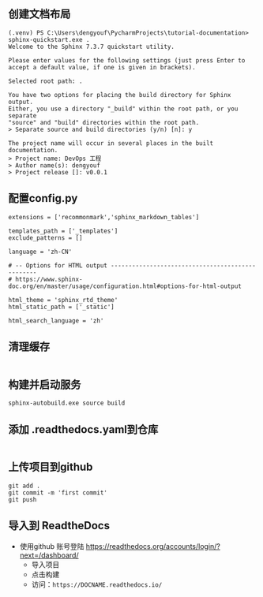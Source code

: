 
## 创建文档布局

``` 
(.venv) PS C:\Users\dengyouf\PycharmProjects\tutorial-documentation> sphinx-quickstart.exe .
Welcome to the Sphinx 7.3.7 quickstart utility.

Please enter values for the following settings (just press Enter to
accept a default value, if one is given in brackets).

Selected root path: .

You have two options for placing the build directory for Sphinx output.
Either, you use a directory "_build" within the root path, or you separate
"source" and "build" directories within the root path.
> Separate source and build directories (y/n) [n]: y 

The project name will occur in several places in the built documentation.
> Project name: DevOps 工程
> Author name(s): dengyouf
> Project release []: v0.0.1 
```

## 配置config.py

```commandline
extensions = ['recommonmark','sphinx_markdown_tables']

templates_path = ['_templates']
exclude_patterns = []

language = 'zh-CN'

# -- Options for HTML output -------------------------------------------------
# https://www.sphinx-doc.org/en/master/usage/configuration.html#options-for-html-output

html_theme = 'sphinx_rtd_theme'
html_static_path = ['_static']

html_search_language = 'zh'
```

## 清理缓存

```commandline

```

## 构建并启动服务

```commandline
sphinx-autobuild.exe source build
```

## 添加 .readthedocs.yaml到仓库

```

```

## 上传项目到github

```commandline
git add .
git commit -m 'first commit'
git push 
```

## 导入到 ReadtheDocs

- 使用github 账号登陆 https://readthedocs.org/accounts/login/?next=/dashboard/
    - 导入项目
    - 点击构建
    - 访问：`https://DOCNAME.readthedocs.io/`